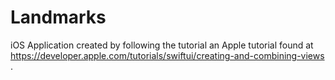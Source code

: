 # Landmarks

iOS Application created by following the tutorial an Apple tutorial found at https://developer.apple.com/tutorials/swiftui/creating-and-combining-views . 
